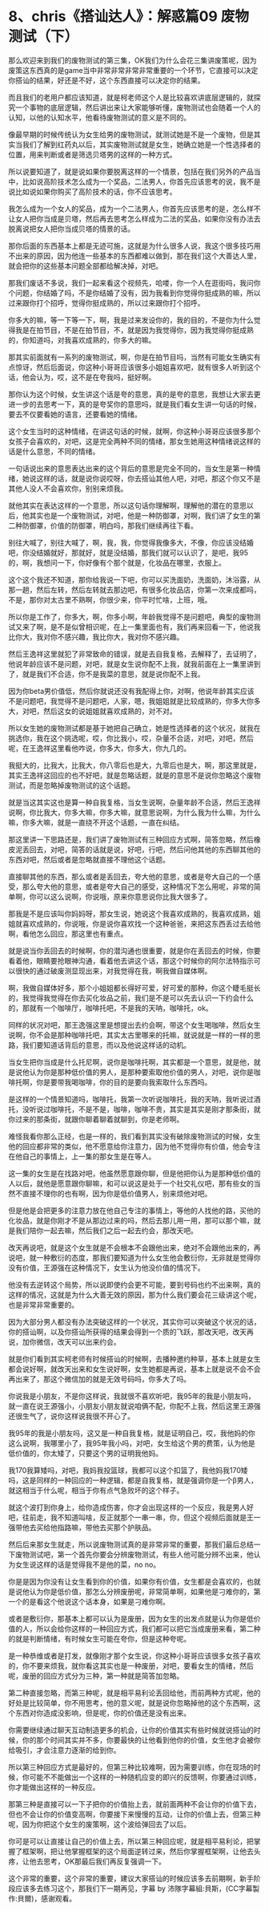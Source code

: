 # 8、chris《搭讪达人》：解惑篇09 废物测试（下）

那么欢迎来到我们的废物测试的第三集，OK我们为什么会花三集讲废策呢，因为废策这东西真的是game当中非常非常非常非常重要的一个环节，它直接可以决定你搭讪的结果，好还是不好，这个东西直接可以决定你的结果。

而且我们的老用户都应该知道，就是柯老师这个人是比较喜欢讲底层逻辑的，就探究一个事物的底层逻辑，然后讲出来让大家能够听懂，废物测试也会随着一个人的认知，以他的认知水平，他看待废物测试的意义是不同的。

像最早期的时候传统认为女生给男的废物测试，就测试她是不是一个废物，但是其实当我们了解到红药丸以后，其实废物测试就是女生，她确立她是一个性选择者的位置，用来判断或者是筛选贝塔男的这样的一种方式。

所以说要知道了，就是说如果你要脱离这样的一个情景，包括在我们另外的产品当中，比如说高阶技术怎么成为一个奖品，二法男人，你首先应该思考的说，我不是说比如说如果你购买了高阶技术的话，你不应该思考。

我怎么成为一个女人的奖品，成为一个二法男人，你首先应该思考的是，怎么样不让女人把你当成是贝塔，然后再去思考怎么样成为二法的奖品，如果你没有办法去脱离说把女人把你当成贝塔的情景的话。

那你后面的东西基本上都是无迹可施，这就是为什么很多人说，我这个很多技巧用不出来的原因，因为他连一些基本的东西都难以做到，那在我们这个大善达人里，就会把你的这些基本问题全部都给解决掉，对吧。

那我们废话不多说，我们一起来看这个视频先，哈喽，你一个人在逛街吗，我问你个问题，你结婚了吗，不是你结婚了没有，因为我看到你觉得你挺成熟的嘛，所以过来跟你打个招呼，觉得你挺成熟的，所以过来跟你打个招呼。

你多大的嘛，等一下等一下，啊，我是过来发设你的，我的目的，不是你为什么觉得我是在拍节目，不是在拍节目，不，就是因为我觉得你，因为我觉得你挺成熟的，你知道吗，对我喜欢成熟的，你多大的嘛。

那其实前面就有一系列的废物测试，啊，你是在拍节目吗，当然有可能女生确实有点惊讶，然后后面说，你这种小哥哥应该很多小姐姐喜欢吧，就有很多人听到这个话，他会认为，哎，这不是在夸我吗，挺好啊。

那你认为这个时候，女生讲这个话是夸的意思，真的是夸的意思，我想让大家去更进一步的去思考一下，真的是夸奖你的意思吗，就是我们看女生讲一句话的时候，要去不仅要看她的语言，还要看她的情绪。

这个女生当时的这种情绪，在讲这句话的时候，就啊，你这种小哥哥应该很多那个女孩子会喜欢的，对吧，这是完全两种不同的情绪，那女生她用这种情绪说这样的话是什么意思，不同的情绪。

一句话说出来的意思表达出来的这个背后的意思是完全不同的，当女生是第一种情绪，她说这样的话，就是说你说哎呀，你去搭讪其他人吧，对吧，那这个你又不是其他人没人不会喜欢你，别别来烦我。

就他其实在表达这样的一个意思，所以这句话你理解啊，理解他的潜在的意思以后，他其实也是一个废物测试，对吧，他是一种防御罩，对啊，我们讲了女生的第二种防御罩，价值的防御罩，明白吗，那我们继续再往下看。

别往大喊了，别往大喊了，啊，我，我，你觉得我像多大，不像，你应该没结婚吧，你没结婚就好，那就好，就是没结婚，那我们就可以认识了，是吧，我95的，啊，我想问一下，你好像有个那个就是，化妆品在哪里，衣服上。

这个这个我还不知道，那你给我说一下吧，你可以买洗面奶，洗面奶，沐浴露，从那一趟，然后左转，然后左转就去那边吧，有很多化妆品店，你第一次来成都吗，不是，那你对太古里不熟啊，你很少来，你平时忙啥，上班，哦。

所以你是工作了，你多大，啊，你多小啊，年龄我觉得不是问题吧，典型的废物测试又来了啊，是不是似曾相识呢，在上一集里面也有，我们再来回看一下，他说我比你大，我对你不感兴趣，我比你大，我对你不感兴趣。

然后王逸祥这里就犯了非常致命的错误，就是去自我复格，去解释了，去证明了，他说年龄应该不是问题，对吧，就是女生说你配不上我，就我前面在上一集里讲到了，就是我们不合适，你不是我菜的意思，就是说你配不上我。

因为你beta男价值低，然后你就说还没有我配得上你，对啊，他说年龄其实应该不是问题吧，我觉得不是问题吧，人家，嗯，我姐姐就是比较成熟的，你多大你多大，对吧，然后这女的说姐姐就喜欢成熟的，对不对。

所以女生她的废物测试都是基于她把自己确立，她是性选择者的这个状况，就我在挑选你，我在这个挑选呢，哎，你比我小，哎，杂量不合适，对吧，对吧，然后呢，在王逸祥这里看他咋说，你多大，你多大，你九几的。

我挺大的，比我大，比我大，你八零后也是大，九零后也是大，啊，那这里就是，其实王逸祥这回应的也不好吧，就是忽略话题，就是的意思不是说你忽略这个废物测试，而是忽略掉废物测试的这个话题。

就是当这其实这也是算一种自我复格，当女生说啊，杂量年龄不合适，然后王逸祥说啊，你比我大，你多大嘛，你多大嘛，就意思说啊，为什么我为什么嘛，为什么嘛，你多大嘛，就是一直绕不开这个话题，一直在纠结。

那这里讲一下思路还是，我们讲了废物测试有三种回应方式啊，简答忽略，然后橡皮泥丢回去，对吧，简答的话就是说，好吧，行吧，然后问他其他的东西聊其他的东西对吧，然后或者是忽略就直接不理他这个话题。

直接聊其他的东西，那么或者是丢回去，夸大他的意思，或者是夸大自己的一个感受，那么夸大他的意思，或者是夸大自己的感受，这种情况下怎么用呢，非常的简单啊，你可以这么说啊，你说哦，原来你意思说你比我大很多了。

那我是不是应该叫你妈妈呀，那女生说，她说这个我喜欢成熟的，我喜欢成熟，姐姐就喜欢成熟的，你说哦，你是说你喜欢找一个这种爸爸，来把这东西丢过去给他啊，看他怎么回应，那这里也有重点。

就是说当你丢回去的时候啊，你的潜沟通也很重要，就是你在丢回去的时候，你要看着他，眼睛要抢眼神沟通，看着他去讲这个话，那这个时候你的阿尔法特指示可以很快的通过破废测显现出来，对我觉得在我，啊我做自媒体啊。

啊，我做自媒体好多，那个小姐姐都长得好可爱，好可爱的那种，你这个睫毛挺长的，我觉得我觉得在你去买化妆品之前，我们是不是可以先去认识一下约会什么的，那就有一个咖啡厅，咖啡托吧，不是我的天呐，咖啡托，ok。

同样的状况对吧，那王逸强这里是想提出去约会啊，带这个女生喝咖啡，然后女生说啊，你不会是那种咖啡托吧，其实太古里哪来的托嘛，就说就是一样的一样的思路，我们要知道话背后的意思，而以及他说这样话的动机。

当女生把你当成是什么托尼啊，说你是咖啡托啊，其实都是一个意思，就是他，就是说他认为你是那种低价值的男人，是那种要索取他价值的男人，对吧，说你是咖啡托啊，你是要带我喝咖啡，你的目的是要向我索取什么东西吗。

是这样的一个情景知道吗，咖啡托，我第一次听说咖啡托，我的天呐，我听说过酒托，没听说过咖啡托，不是不是，咖啡，咖啡不贵，其实是其实是刚才那条街，就你过来的那条街，就跟你聊着聊着就聊到，你是老师啊。

难怪我看你那么正经，也是一样的，我们看到其实没有破除废物测试的时候，女生他的回应都非常的类似，他不愿意给你注意力，因为他不觉得你有价值，他会专注在他自己的事情上，上一集的那女生是在等人。

这一集的女生是在找路对吧，他虽然愿意跟你聊，但是他把你认为是那种低价值的人以后，就他是愿意跟你聊嘛，和可以说这是处于一个社交礼仪吧，那有些女的当然不直接不理你的也有啊，因为你是低价值男人，别来烦他对吧。

但是他是会把更多的注意力放在他自己专注的事情上，等他的人找他的路，买他的化妆品，就是你刚才不是从那边过来的吗，然后去那儿用一用，那可以那个嘛，就是我们陪你一起去嘛，然后我们之后一起去约会，那改天吧。

改天再说吧，就是这个女生就是不会根本不会跟他出来，绝对不会跟他出来的，再说吧，就一种敷衍的态度，那我们要知道为什么女生他会敷衍你，无非就是觉得你没有价值，王源强在这种情况下，女生认为他没价值的情况下。

他没有去逆转这个局势，所以说即使约会更不可能，要到号码也约不出来啊，真的这样的情况，这就是为什么大善无效的原因，那为什么我们要会花三级讲这个呢，也是非常非常重要的。

因为大部分男人都没有办法突破这样的一个状况，其实你可以突破这个状况的话，你的搭讪啊，以及你搭讪所获得的结果会得到一个质的飞跃，那改天吧，改天再说，加你微信，改天可以出来约会。

就是你们看到其实柯老师有时候搭讪的时候啊，去播种邀约种草，基本上就是女生都会说好啊，就改天出来和女生说好啊，女生她都是再说，基本上就是说不会不会再出来了，那这个微信加的就是无效号码吗，你多大了吗。

你说我是小朋友，不是你这样说，我就很不喜欢听吧，我95年的我是小朋友吗，就一直在说王源强小，小朋友小朋友就说咱俩不配，你配不上我，然后这里王源强还很生气了，说你这样说我很不开心了。

我95年的我是小朋友吗，这又是一种自我复格，就是证明自己，哎，我他妈的你这么说啊，我哪里小了，我95年我小吗，对吧，女生给这个男的费策，认为他是低价值的，你太矮了，只要这个男的证明我他妈。

我170我算矮吗，对吧，我妈我投篮球，我都可以这个扣篮了，我他妈我170矮吗，这是同样的一种回应的一种逻辑，都是自我复格，就是强调你是一个β男人，就这相当于什么呢，相当于你有点气急败坏的这个样子。

就这个波打到你身上，给你造成伤害，你才会出现这样的一个反应，我是男人好吧，往前走，我不知道叫啥，反正就那个一串一串，你，但这个视频后面就是王一强带他去买给他指路嘛，带他去买那个护肤品。

然后后来那女生就走，所以说废物测试真的是非常非常的重要，那我们最后总结一下废物测试吧，第一个首先你要会分辨废物测试，有些人他可能分辨不出来，他认为女生说这样的话是觉得我不是他的菜，no no。

你是是因为你没有让女生看到你的价值，如果你有价值，女生都是会喜欢的，也就是说他认为你是低价值，那怎么分辨废册呢，非常简单啊，如果他是刁难你的，第一个的是看这个他说这个话本身，如果是刁难你啊。

或者是敷衍你，那基本上都可以认为是废册，因为女生的出发点就是认为你是低价值的人，所以会给你这样的一种回应方式，我们都可以把它当成废册来看，第二种的就是判断情绪，有时候女生可能在夸你，但是这种夸呢。

是一种恭维或者是打发，就像刚才那个女生说，你这种小哥哥应该很多女孩子喜欢的，你不要来烦我，就你看这其实也是一种废册，对吧，要看女生的情绪，然后呢，废册的回应方式分为三种，第一种就是简答加忽略。

第二种直接忽略，而第三种呢，就是相平易利论丢回给他，而前两种方式呢，他的好处是比较简单，你不用思考，他的意义呢，就是说你忽略掉他的这个东西啊，这个东西对你造成没影响，但是呢，你的价值还是没有出来。

你需要继续通过聊天互动制造更多的机会，让你的价值其实有些时候就说搭讪的时候，你的那个时间其实并不多，你要最快的让他看到他你的价值，女生他才会被你给吸引，才会注意力逐渐的给到你。

所以第三种回应方式是最好的，但第三种比较难啊，因为需要训练，你在现场的时候，你可能不不能做出一个这样的一种随机应变的即兴的反馈啊，你要通过训练，你才能做出这样的一种反应。

那第三种是直接可以一下子把你的价值抬上去，就前面两种不会让你的价值下去，但也不会让你的价值变高啊，你要接下来慢慢的互动，让你的价值上去，但第三种呢，因为你把这个女生的废策啊，这个波给弹回去了以后。

你可是可以让直接让自己的价值上去，所以第三种回应呢，就是相平易利论，把掌握了框架啊，把让他掌握框架的这个局面逆转过来，然后你掌握框架啊，让他去头疼，让他去思考，OK那最后我们再反复强调一下。

这个非常的重要，这个非常的重要，建议大家搭讪的时候应该多去前期啊，新手阶段应该多去练习这个，那我们下一期再见，字幕 by 沛隊字幕組:貝斯，(CC字幕製作:貝爾)，感谢观看。


